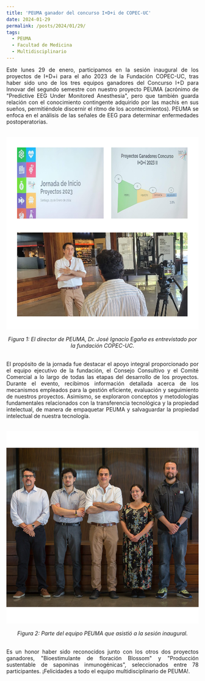 ```yaml
---
title: 'PEUMA ganador del concurso I+D+i de COPEC-UC'
date: 2024-01-29
permalink: /posts/2024/01/29/
tags:
  - PEUMA
  - Facultad de Medicina
  - Multidisciplinario
---
```

<div style="text-align: justify;">Este lunes 29 de enero, participamos en la sesión inaugural de los proyectos de I+D+i para el año 2023 de la Fundación COPEC-UC, tras haber sido uno de los tres equipos ganadores del Concurso I+D para Innovar del segundo semestre con nuestro proyecto PEUMA (acrónimo de "Predictive EEG Under Monitored Anesthesia", pero que también guarda relación con el conocimiento contingente adquirido por las machis en sus sueños, permitiéndole discernir el ritmo de los acontecimientos). PEUMA se enfoca en el análisis de las señales de EEG para determinar enfermedades postoperatorias.</div>


<br>
<p align="center">
  <p align="center">
  <img src="/files/PEUMA.png" alt=" PEUMA Destacado entre los Ganadores del Concurso COPEC-UC.">
</p>
<p align="center">
  <em>Figura 1: El director de PEUMA, Dr. José Ignacio Egaña es entrevistado por la fundación COPEC-UC.</em>
</p>
<br>
<div style="text-align: justify;">El propósito de la jornada fue destacar el apoyo integral proporcionado por el equipo ejecutivo de la fundación, el Consejo Consultivo y el Comité Comercial a lo largo de todas las etapas del desarrollo de los proyectos. Durante el evento, recibimos información detallada acerca de los mecanismos empleados para la gestión eficiente, evaluación y seguimiento de nuestros proyectos. Asimismo, se exploraron conceptos y metodologías fundamentales relacionados con la transferencia tecnológica y la propiedad intelectual, de manera de empaquetar PEUMA y salvaguardar la propiedad intelectual de nuestra tecnología.</div>
<br>
<p align="center">
  <p align="center">
  <img src="/files/Peuma2.png" alt="Equipo PEUMA">
</p>
<p align="center">
  <em>Figura 2: Parte del equipo PEUMA que asistió a la sesión inaugural.</em>
</p>
<br>
<div style="text-align: justify;">Es un honor haber sido reconocidos junto con los otros dos proyectos ganadores, "Bioestimulante de floración Blossom" y "Producción sustentable de saponinas inmunogénicas", seleccionados entre 78 participantes. ¡Felicidades a todo el equipo multidisciplinario de PEUMA!.</div>
